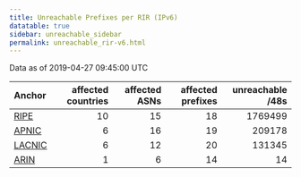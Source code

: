 ```yaml
---
title: Unreachable Prefixes per RIR (IPv6)
datatable: true
sidebar: unreachable_sidebar
permalink: unreachable_rir-v6.html
---
```


Data as of 2019-04-27 09:45:00 UTC


<div class="datatable-begin"></div>

| Anchor                                         |   affected countries |   affected ASNs |   affected prefixes |   unreachable /48s |
|:-----------------------------------------------|---------------------:|----------------:|--------------------:|-------------------:|
| [RIPE](unreachable_RIPE_NCC_RPKI_Root-v6.html) |                   10 |              15 |                  18 |            1769499 |
| [APNIC](unreachable_APNIC_RPKI_Root-v6.html)   |                    6 |              16 |                  19 |             209178 |
| [LACNIC](unreachable_LACNIC_RPKI_Root-v6.html) |                    6 |              12 |                  20 |             131345 |
| [ARIN](unreachable_ARIN-v6.html)               |                    1 |               6 |                  14 |                 14 |

<div class="datatable-end"></div>